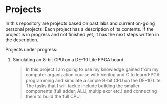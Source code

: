# Projects
In this repository are projects based on past labs and current on-going personal projects. Each project has a description of its contents. 
If the project is in progress and not finished yet, it has the next steps written in the description.

Projects under progress:
1. Simulating an 8-bit CPU on a DE-10 Lite FPGA board.
   > In this project I am going to use my knowledge gained from my computer organization course with Verilog and C to learn FPGA programming and simulate 
     a simple 8-bit CPU on the DE-10 Lite. The tasks that I will tackle include building the smaller components (full adder, ALU, multiplexor etc.) and 
     connecting them to build the full CPU.
